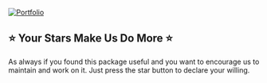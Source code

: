 [![Portfolio](https://firebasestorage.googleapis.com/v0/b/medicalcenter-17a4a.appspot.com/o/Portfolio.jpg?alt=media&token=5640a348-b30d-4757-b114-678334eb8bd2 "Portfolio")](https://firebasestorage.googleapis.com/v0/b/medicalcenter-17a4a.appspot.com/o/Portfolio.jpg?alt=media&token=5640a348-b30d-4757-b114-678334eb8bd2 "Portfolio")

## ⭐ Your Stars Make Us Do More ⭐
As always if you found this package useful and you want to encourage us to maintain and work on it. Just press the star button to declare your willing.
